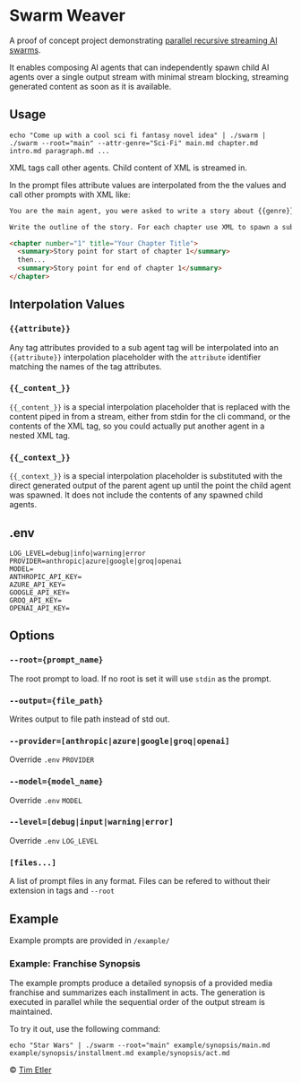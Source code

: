 # Swarm Weaver

A proof of concept project demonstrating [parallel recursive streaming AI swarms](https://www.timetler.com/2025/08/23/parallel-recursive-streaming-ai-swarms/).

It enables composing AI agents that can independently spawn child AI agents over a single output stream with minimal stream blocking, streaming generated content as soon as it is available.

## Usage

`echo "Come up with a cool sci fi fantasy novel idea" | ./swarm | ./swarm --root="main" --attr-genre="Sci-Fi" main.md chapter.md intro.md paragraph.md ...`

XML tags call other agents. Child content of XML is streamed in.

In the prompt files attribute values are interpolated from the  the values and call other prompts with XML like:

```markdown
You are the main agent, you were asked to write a story about {{genre}} and the user asked for {{_content_}}

Write the outline of the story. For each chapter use XML to spawn a sub agent to write that chapter with an outline you give it:

<chapter number="1" title="Your Chapter Title">
  <summary>Story point for start of chapter 1</summary>
  then...
  <summary>Story point for end of chapter 1</summary>
</chapter>
```

## Interpolation Values

### `{{attribute}}`

Any tag attributes provided to a sub agent tag will be interpolated into an `{{attribute}}` interpolation placeholder with the `attribute` identifier matching the names of the tag attributes.

### `{{_content_}}`

`{{_content_}}` is a special interpolation placeholder that is replaced with the content piped in from a stream, either from stdin for the cli command, or the contents of the XML tag, so you could actually put another agent in a nested XML tag.

### `{{_context_}}`

`{{_context_}}` is a special interpolation placeholder is substituted with the direct generated output of the parent agent up until the point the child agent was spawned. It does not include the contents of any spawned child agents.

## .env

```env
LOG_LEVEL=debug|info|warning|error
PROVIDER=anthropic|azure|google|groq|openai
MODEL=
ANTHROPIC_API_KEY=
AZURE_API_KEY=
GOOGLE_API_KEY=
GROQ_API_KEY=
OPENAI_API_KEY=
```

## Options

### `--root={prompt_name}`

The root prompt to load. If no root is set it will use `stdin` as the prompt.

### `--output={file_path}`

Writes output to file path instead of std out.

### `--provider=[anthropic|azure|google|groq|openai]`

Override `.env` `PROVIDER`

### `--model={model_name}`

Override `.env` `MODEL`

### `--level=[debug|input|warning|error]`

Override `.env` `LOG_LEVEL`

### `[files...]`

A list of prompt files in any format. Files can be refered to without their extension in tags and `--root`

## Example

Example prompts are provided in `/example/`

### Example: Franchise Synopsis

The example prompts produce a detailed synopsis of a provided media franchise and summarizes each installment in acts. The generation is executed in parallel while the sequential order of the output stream is maintained.

To try it out, use the following command:

```
echo "Star Wars" | ./swarm --root="main" example/synopsis/main.md example/synopsis/installment.md example/synopsis/act.md
```

© [Tim Etler][author]

[author]: https://github.com/etler
